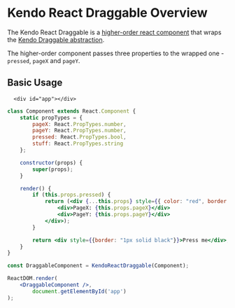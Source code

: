 # Kendo React Draggable Overview

The Kendo React Draggable is a [higher-order react component](https://egghead.io/lessons/react-react-fundamentals-higher-order-components-replaces-mixins)
that wraps the [Kendo Draggable abstraction](https://github.com/telerik/kendo-draggable).

The higher-order component passes three properties to the wrapped one - `pressed`, `pageX` and `pageY`.

## Basic Usage

```html-preview
  <div id="app"></div>
```
```jsx
class Component extends React.Component {
    static propTypes = {
        pageX: React.PropTypes.number,
        pageY: React.PropTypes.number,
        pressed: React.PropTypes.bool,
        stuff: React.PropTypes.string
    };

    constructor(props) {
        super(props);
    }

    render() {
        if (this.props.pressed) {
            return (<div {...this.props} style={{ color: "red", border: "1px solid black" }}>
                <div>PageX: {this.props.pageX}</div>
                <div>PageY: {this.props.pageY}</div>
            </div>);
        }

        return <div style={{border: "1px solid black"}}>Press me</div>;
    }
}

const DraggableComponent = KendoReactDraggable(Component);

ReactDOM.render(
    <DraggableComponent />,
        document.getElementById('app')
);
```
